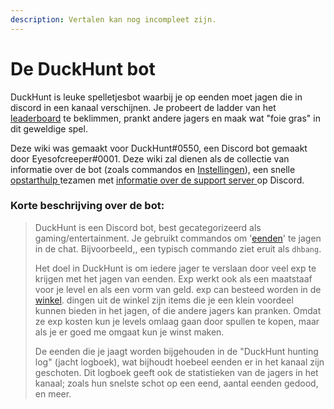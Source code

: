 ```yaml
---
description: Vertalen kan nog incompleet zijn.
---
```


# De DuckHunt bot

DuckHunt is leuke spelletjesbot waarbij je op eenden moet jagen die in discord in een kanaal verschijnen. Je probeert de ladder van het [leaderboard](players-guide/levels-and-experience.md) te beklimmen, prankt andere jagers en maak wat "foie gras" in dit geweldige spel. 

Deze wiki was gemaakt voor DuckHunt\#0550, een Discord bot gemaakt door Eyesofcreeper\#0001. Deze wiki zal dienen als de collectie van informatie over de bot \(zoals commandos en [Instellingen](bot-administration/edit-settings-settings-list.md)\), een snelle [opstarthulp  ](bot-administration/admin-quickstart.md)tezamen met [informatie over de support server ](support-server/how-to-join.md)op Discord. 

### Korte beschrijving over de bot:

> DuckHunt is een Discord bot, best gecategorizeerd als gaming/entertainment. Je gebruikt commandos om '[eenden](players-guide/types-of-ducks.md)' te jagen in de chat. Bijvoorbeeld,,  een typisch commando ziet eruit als `dhbang`.  
>   
> Het doel in DuckHunt is om iedere jager te verslaan door veel exp te krijgen met het jagen van eenden. Exp werkt ook als een maatstaaf voor je level en als een vorm van geld. exp can besteed worden in de[ winkel](players-guide/store-items.md). dingen uit de winkel zijn items die je een klein voordeel kunnen bieden in het jagen, of die andere jagers kan pranken. Omdat ze exp kosten kun je levels omlaag gaan door spullen te kopen, maar als je er goed me omgaat kun je winst maken.
>
> De eenden die je jaagt worden bijgehouden in de "DuckHunt hunting log" \(jacht logboek\), wat bijhoudt hoebeel eenden er in het kanaal zijn geschoten. Dit logboek geeft ook de statistieken van de jagers in het kanaal; zoals hun snelste schot op een eend, aantal eenden gedood, en meer.

